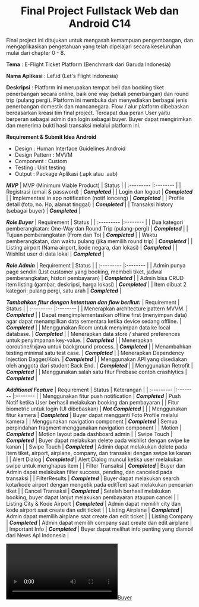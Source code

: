 <div align="center">
   <h1>Final Project Fullstack Web dan Android C14</h1>
</div>

<div>
<p>
    Final project ini ditujukan untuk mengasah kemampuan
    pengembangan, dan mengaplikasikan pengetahuan yang telah
    dipelajari secara keseluruhan mulai dari chapter 0 - 8.
</p>

**Tema** : E-Flight Ticket Platform (Benchmark dari Garuda Indonesia)
<br>

**Nama Aplikasi** : Lef.id (Let's Flight Indonesia)
<br>

**Deskripsi** : Platform ini merupakan tempat beli dan booking tiket penerbangan secara online, baik one way (sekali penerbangan)
dan round trip (pulang pergi). Platform ini membuka dan menyediakan berbagai jenis penerbangan domestik dan
mancanegara. Flow / alur platform dibebaskan berdasarkan kreasi tim final project.
Terdapat dua peran User yaitu berperan sebagai admin dan login sebagai buyer. Buyer dapat mengirimkan dan
menerima bukti hasil transaksi melalui platform ini.
<br>

**Requirement & Submit Idea Android** 
<br>

- Design : Human Interface Guidelines Android
- Design Pattern : MVVM
- Component : Custom
- Testing : Unit testing
- Output : Package Aplikasi (.apk atau .aab)

***MVP***
|     MVP (Minimum Viable Product)    |     Status   |
| :--------- |:--------    |
| Registrasi (email & password) | ***Completed*** |
| Login dan logout | ***Completed*** |
| Implementasi in app notification (notif lonceng) | ***Completed*** |
| Profile detail (foto, no. Hp, alamat tinggal) | ***Completed*** |
| Transaksi history (sebagai buyer) | ***Completed*** |

***Role Buyer***
|     Requirement    |     Status   |
| :--------- |:--------    |
| Dua kategori pemberangkatan: One-Way dan Round Trip (pulang-pergi) | ***Completed*** |
| Tujuan pemberangkatan (From dan To) | ***Completed*** |
| Waktu pemberangkatan, dan waktu pulang (jika memilih round trip) | ***Completed*** |
| Listing airport (Nama airport, kode negara, dan lokasi) | ***Completed*** |
| Wishlist user di data lokal |  ***Completed*** |

***Role Admin***
|     Requirement    |     Status   |
| :--------- |:--------    |
| Admin punya page sendiri (List customer yang booking, membeli tiket, jadwal pemberangkatan, histori pembayaran) | ***Completed*** |
| Admin bisa CRUD item listing (gambar, deskripsi, harga lokasi) | ***Completed*** |
| Item dibuat 2 kategori: pulang pergi, satu arah | ***Completed*** |

***Tambahkan fitur dengan ketentuan dan flow berikut:***
|     Requirement    |     Status   |
| :--------- |:--------    |
| Menerapkan architecture pattern MVVM. | ***Completed*** |
| Dapat mengimplementasikan offline first (menyimpan data) agar dapat menampilkan data sementara ketika device sedang offline. | ***Completed*** |
| Menggunakan Room untuk menyimpan data ke local database. | ***Completed*** |
| Menerapkan data store / shared preferences untuk penyimpanan key-value. | ***Completed*** |
| Menerapkan coroutine/rxjava untuk background process. | ***Completed*** |
| Menambahkan testing minimal satu test case. | ***Completed*** |
| Menerapkan Dependency Injection Dagger/Koin. | ***Completed*** |
| Menggunakan API yang disediakan oleh anggota dari student Back End. | ***Completed*** |
| Menggunakan Retrofit | ***Completed*** |
| Menggunakan salah satu fitur Firebase contoh crashlytics | ***Completed*** |

***Additional Feature***
|     Requirement    |     Status   |   Keterangan   |
| :--------- |:--------    |:--------    |
| Menggunakan fitur push notification | ***Completed*** | Push Notif ketika User berhasil melakukan booking dan pembayaran |
| Fitur biometric untuk login (UI dibebaskan) | ***Not Completed*** |  |
| Menggunakan fitur kamera | ***Completed*** | Buyer dapat mengganti Foto Profile melalui kamera |
| Menggunakan navigation component | ***Completed*** | Semua perpindahan fragment menggunakan navigation component |
| Motion | ***Completed*** | Motion layout pada dashboard admin |
| Swipe Touch |  ***Completed*** | Buyer dapat melakukan delete pada wishlist dengan swipe ke kanan |
| Swipe Touch |  ***Completed*** | Admin dapat melakukan delete pada item tiket, airport, airplane, company, dan transaksi dengan swipe ke kanan |
| Alert Dialog |  ***Completed*** | Alert Dialog muncul ketika user melakukan swipe untuk menghapus item |
| Filter Transaksi |   ***Completed*** | Buyer dan Admin dapat melakukan filter success, pending, dan canceled pada transaksi |
| FilterResults |  ***Completed*** | Buyer dapat melakukan search kota/kode airport dengan mengetik pada editText saat melakukan pencarian tiket |
| Cancel Transaksi |  ***Completed*** | Setelah berhasil melakukan booking, buyer dapat lanjut melakukan pembayaran ataupun cancel |
| Listing City & Kode Airport |  ***Completed*** | Admin dapat memilih city dan kode airport saat create dan edit ticket |
| Listing Airplane |  ***Completed*** | Admin dapat memilih airplane saat create dan edit ticket |
| Listing Company |  ***Completed*** | Admin dapat memilih company saat create dan edit airplane |
| Important Info |  ***Completed*** | Buyer dapat melihat info penting yang diambil dari News Api Indonesia |


[![Buyer](https://user-images.githubusercontent.com/91337674/211364817-c4922a24-ac98-4811-874c-15594fb3ae7e.mp4)](https://user-images.githubusercontent.com/91337674/211364817-c4922a24-ac98-4811-874c-15594fb3ae7e.mp4)

</div>



